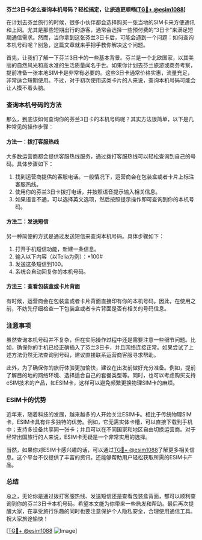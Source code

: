 **芬兰3日卡怎么查询本机号码？轻松搞定，让旅途更顺畅[[TG💪+ @esim1088](https://t.me/s/esim1088)]**

在计划去芬兰旅行的时候，很多小伙伴都会选择购买一张当地的SIM卡来方便通讯和上网。尤其是那些短期出行的游客，通常会选择一些预付费的“3日卡”来满足短期通信需求。然而，当你拿到这张芬兰3日卡后，可能会遇到一个问题：如何查询本机号码呢？别急，这篇文章就来手把手教你解决这个问题。

首先，让我们了解一下芬兰3日卡的一些基本背景。芬兰是一个北欧国家，以其美丽的自然风光和高水准的生活质量闻名于世。如果你计划去芬兰旅游或商务考察，提前准备一张本地SIM卡是非常有必要的。这些3日卡通常价格实惠，流量充足，非常适合短期使用。不过，对于初次使用这类卡片的人来说，查询本机号码可能会让人摸不着头脑。

### 查询本机号码的方法

那么，到底该如何查询你的芬兰3日卡的本机号码呢？其实方法很简单，以下是几种常见的操作步骤：

#### 方法一：拨打客服热线
大多数运营商都会提供客服热线服务，通过拨打客服热线可以轻松查询到自己的号码。具体步骤如下：
1. 找到运营商提供的客服电话。一般情况下，运营商会在包装盒或者卡片上标注客服热线。
2. 使用你的芬兰3日卡拨打电话，并按照语音提示输入相关信息。
3. 如果语言不通，可以选择英文选项，然后按照提示操作即可查询到你的本机号码。

#### 方法二：发送短信
另一种简便的方式是通过发送短信来查询本机号码。具体步骤如下：
1. 打开手机短信功能，新建一条信息。
2. 输入以下内容（以Telia为例）：*100#
3. 发送这条短信到100。
4. 系统会自动回复你的本机号码。

#### 方法三：查看包装盒或卡片背面
有时候，运营商会在包装盒或者卡片背面直接印有你的本机号码。因此，在使用之前，不妨先仔细检查一下包装盒或者卡片背面是否有相关的号码信息。

### 注意事项

虽然查询本机号码并不复杂，但在实际操作过程中还是需要注意一些细节问题。比如，确保你的手机已经正确插入了芬兰3日卡，并且网络连接正常。如果尝试了上述方法仍然无法查询到号码，建议直接联系运营商客服寻求帮助。

此外，为了确保你的旅行体验更加愉快，建议在出发前做好充分准备。例如，提前了解目的地的网络环境、选择适合自己的套餐类型等。同时，也可以考虑购买支持eSIM技术的产品，如ESIM卡，这样可以避免频繁更换物理SIM卡的麻烦。

### ESIM卡的优势

近年来，随着科技的发展，越来越多的人开始关注ESIM卡。相比于传统物理SIM卡，ESIM卡具有许多独特的优势。例如，它无需实体卡槽，可以直接下载到手机中；支持多设备共享同一张卡；并且可以在不同国家和地区自由切换运营商。对于经常出国旅行的人来说，ESIM卡无疑是一个非常实用的选择。

当然，如果你对ESIM卡感兴趣的话，可以通过[TG💪+ @esim1088](https://t.me/s/esim1088)了解更多相关信息。这个平台不仅提供了丰富的资讯，还能够帮助用户轻松获取所需的ESIM卡产品。

### 总结

总之，无论你是通过拨打客服热线、发送短信还是查看包装盒背面，都可以顺利查询到你的芬兰3日卡本机号码。希望本文能为你带来一些启发和帮助。最后再次提醒大家，在享受旅行乐趣的同时也要注意保护个人隐私安全，合理使用通信工具。祝大家旅途愉快！

[[TG💪+ @esim1088](https://t.me/s/esim1088) ![Image](https://i.postimg.cc/4NQfJmqS/Snipaste-2025-05-13-00-14-12.png)]